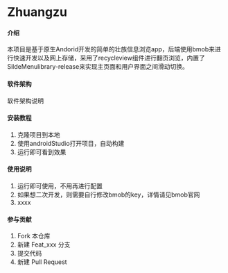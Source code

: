 # Zhuangzu

#### 介绍
本项目是基于原生Andorid开发的简单的壮族信息浏览app，后端使用bmob来进行快速开发以及网上存储，采用了recycleview组件进行翻页浏览，内置了SildeMenulibrary-release来实现主页面和用户界面之间滑动切换。

#### 软件架构
软件架构说明


#### 安装教程

1.  克隆项目到本地
2.  使用androidStudio打开项目，自动构建
3.  运行即可看到效果

#### 使用说明

1.  运行即可使用，不用再进行配置
2.  如果想二次开发，则需要自行修改bmob的key，详情请见bmob官网
3.  xxxx

#### 参与贡献

1.  Fork 本仓库
2.  新建 Feat_xxx 分支
3.  提交代码
4.  新建 Pull Request



